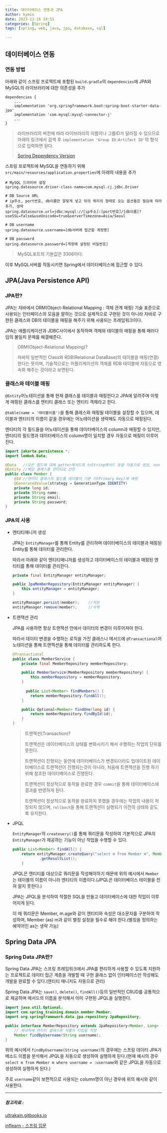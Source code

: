 ```yaml
---
title: 데이터베이스 연동과 JPA
author: kymin
date: 2023-12-16 19:51
categories: [Spring]
tags: [spring, web, java, jpa, database, sql]

---
```


## 데이터베이스 연동

### 연동 방법

아래와 같이 스프링 프로젝트에 포함된 `build.gradle`의 `dependencies`에 JPA와 MySQL의 라이브러리에 대한 의존성을 추가

```
dependencies {
	...
	implementation 'org.springframework.boot:spring-boot-starter-data-jpa'
	implementation 'com.mysql:mysql-connector-j'
	...
}
```

> 라이브러리의 버전에 따라 라이브러리의 이름이나 그룹ID가 달라질 수 있으므로 아래의 링크에서 검색 후 `implementation 'Group ID:Artifact ID'`의 형식으로 입력하면 된다.
>
> [Spring Dependency Version](https://docs.spring.io/spring-boot/docs/current/reference/html/dependency-versions.html)

스프링 프로젝트에 MySQL을 연동하기 위해 `src/main/resources/application.properties`에 아래의 내용을 추가

```
# MySQL 드라이버 설정
spring.datasource.driver-class-name=com.mysql.cj.jdbc.Driver

# DB Source URL
# ip주소, port번호, db이름만 알맞게 넣고 뒤의 쿼리의 형태로 오는 옵션들은 필요에 따라 추가, 생략
spring.datasource.url=jdbc:mysql://[ip주소]:[port번호]/[db이름]?useSSL=false&useUnicode=true&serverTimezone=Asia/Seoul

# DB username
spring.datasource.username=[db서버에 접근할 계정명]

# DB password
spring.datasource.password=[게정에 설정된 비밀번호]
```

> MySQL포트의 기본값은 3306이다.

이후 MySQL서버를 작동시키면 Spring에서 데이터베이스에 접근할 수 있다.

## JPA(Java Persistence API)

### JPA란?

JPA는 자바에서 ORM(Object-Relational Mapping : 객체 관계 매핑) 기술 표준으로 사용되는 인터페이스의 모음을 말하는 것으로 실제적으로 구현된 것이 아니라 자바로 구현된 클래스와 DB의 테이블을 매핑을 해주기 위해 사용되는 프레임워크이다.

JPA는 애플리케이션과 JDBC사이에서 동작하며 객체와 테이블의 매핑을 통해 패러다임의 불일치 문제를 해결해준다.

> ORM(Object-Relational Mapping)?
>
> 자바의 일반적인 Class와 RDB(Relational DataBase)의 테이블을 매핑(연결)한다는 뜻이며, 기술적으로는 어플리케이션의 객체를 RDB 테이블에 자동으로 영속화 해주는 것이라고 보면된다.

### 클래스와 테이블 매핑

`@Entity`어노테이션을 통해 현재 클래스를 테이블과 매핑한다고 JPA에 알려주며 이렇게 매핑된 클래스를 엔티티 클래스 또는 엔티티 객체라고 한다.

`@table(name = '테이블이름')`을 통해 클래스와 매핑될 테이블을 설정할 수 있으며, 데이블과 엔티티의 이름이 같을 경우에는 어노테이션을 생략해도 자동으로 매핑된다.

엔티티의 각 필드들을 어노테이션을 통해 데이터베이스의 column과 매핑할 수 있지만, 엔티티의 필드명과 데이터베이스의 column명이 일치할 경우 자동으로 매핑이 이루어진다.

```java
import jakarta.persistence.*;
import lombok.Data;

@Data	//모든 필드에 대해 getter메서드와 toString메서드 등을 자동으로 생성, non final 필드에 대해서는 자동으로 setter메서드도 생성
@Entity	//해당 클래스를 엔티티로 선언
public class Member {
    @Id	//엔티티 클래스의 필드를 테이블의 기본 키(Primary Key)에 매핑
    @GeneratedValue(strategy = GenerationType.IDENTITY)
    private long id;
    private String name;
    private String email;
    private String password;
}
```

### JPA의 사용

- 엔티티매니저 생성

  JPA는 `EntityManager`를 통해 Entity를 관리하며 데이터베이스의 테이블과 매핑된 Entity를 통해 데이터를 관리한다.

  따라서 아래와 같이 엔티티매니저를 생성하고 데이터베이스의 테이블과 매핑된 엔티티를 통해 데이터를 관리한다.

  ```java
  private final EntityManager entityManager;
  
  public JpaMemberRepository(EntityManager entityManager) {
      this.entityManager = entityManager;
  }
  
  entityManager.persist(member);	//저장
  entityManager.remove(member);		//삭제
  ```

- 트랜잭션 관리

  JPA를 사용하면 항상 트랜잭션 안에서 데이터의 변경이 이루어져야 한다.

  따라서 데이터 변경을 수행하는 로직을 가진 클래스나 메서드에 `@Transactional`어노테이션을 통해 트랜잭션을 통해 데이터를 관리하도록 한다.

  ```java
  @Transactional
  public class MemberService {
      private final MemberRepository memberRepository;
  
      public MemberService(MemberRepository memberRepository) {
          this.memberRepository = memberRepository;
      }
    
    	public List<Member> findMembers() {
          return memberRepository.findAll();
      }
  
      public Optional<Member> findOne(long id) {
          return memberRepository.findById(id);
      }
  }
  ```

  > 트랜잭션(Transaction)?
  >
  > 트랜잭션은 데이터베이스의 상태를 변화시키기 해서 수행하는 작업의 단위를 뜻한다.
  >
  > 트랜잭션이 진행되는 동안에 데이터베이스가 변경되더라도 업데이트된 데이터베이스로 트랜잭션이 진행되는것이 아니라, 처음에 트랜잭션을 진행 하기 위해 참조한 데이터베이스로 진행된다.
  >
  > 트랜잭션이 정상적으로 동작을 완료한 경우 `commit`을 통해 데이터베이스에 결과를 반영하게 된다.
  >
  > 트랜잭션이 정상적으로 동작을 완료하지 못했을 경우에는 작업의 내용이 저장되지 않으며, `rollback`을 통해 트랜잭션이 실행되기 이전의 상태와 같도록 유지한다.

- JPQL

  `EntityManager`의 `createuery()`를 통해 쿼리문을 작성하여 기본적으로 JPA의 `EntityManager`가 제공하는 기능이 아닌 작업을 수행할 수 있다.

  ```java
  public List<Member> findAll() {
      return entityManager.createQuery("select m from Member m", Member.class)
              .getResultList();
      }
  ```

  JPQL은 엔티티를 대상으로 쿼리문을 작성해야하기 때문에 위의 예시에서 `Member`는 테이블의 이름이 아니라 엔티티의 이름이다.(JPQL은 데이터베이스 테이블을 전혀 알지 못한다.)

  JPA는 JPQL을 분석하여 적절한 SQL을 만들고 데이터베이스에 대한 작업이 이루어지게 된다.

  이 때 쿼리문은 Member, m.age와 같이 엔티티와 속성은 대소문자를 구분하여 작성하며, Member (as) m과 같이 별칭 설정을 필수로 해야 한다.(별칭을 정의하는 예약어인 as는 생략 가능)



## Spring Data JPA

### Spring Data JPA란?

Spring Data JPA는 스프링 프레임워크에서 JPA를 편리하게 사용할 수 있도록 지원하는 프로젝트로 데이터 접근 계층을 개발할 때 구현 클래스 없이 인터페이스만 작성해도 개발을 완료할 수 있다.(엔티티 매니저도 자동으로 관리)

Spring Data JPA는 `save()`, `delete()`, `findAll()`등의 일반적인 CRUD를 공통적으로 제공하며 메서드의 이름을 분석해서 이미 구현된 JPQL을 실행한다.

```java
import java.util.Optional;
import com.spring_training.domain.member.Member;
import org.springframework.data.jpa.repository.JpaRepository;

public interface MemberRepository extends JpaRepository<Member, Long> {
  	// 제네릭에 엔티티 클래스와 식별자 타입을 지정
    Member findByUsername(String username);
}
```

위의 예시에서 `findByUsername(String username)`의 경우에는 스프링 데이터 JPA가 메소드 이름을 분석해서 JPQL을 자동으로 생성하여 실행하게 된다.(현재 예시의 경우 `select m from Member m where username = :username`와 같은 JPQL을 자동으로 생성하여 실행하게 된다.)

주로 `username`같이 보편적으로 사용되는 column명이 아닌 경우에 위의 예시와 같이 사용한다.

---

##### 참고자료 :

[ultrakain.gitbooks.io](https://ultrakain.gitbooks.io/jpa/content/chapter1/chapter1.3.html)

[inflearn - 스프링 입문](https://www.inflearn.com/course/%EC%8A%A4%ED%94%84%EB%A7%81-%EC%9E%85%EB%AC%B8-%EC%8A%A4%ED%94%84%EB%A7%81%EB%B6%80%ED%8A%B8/dashboard)